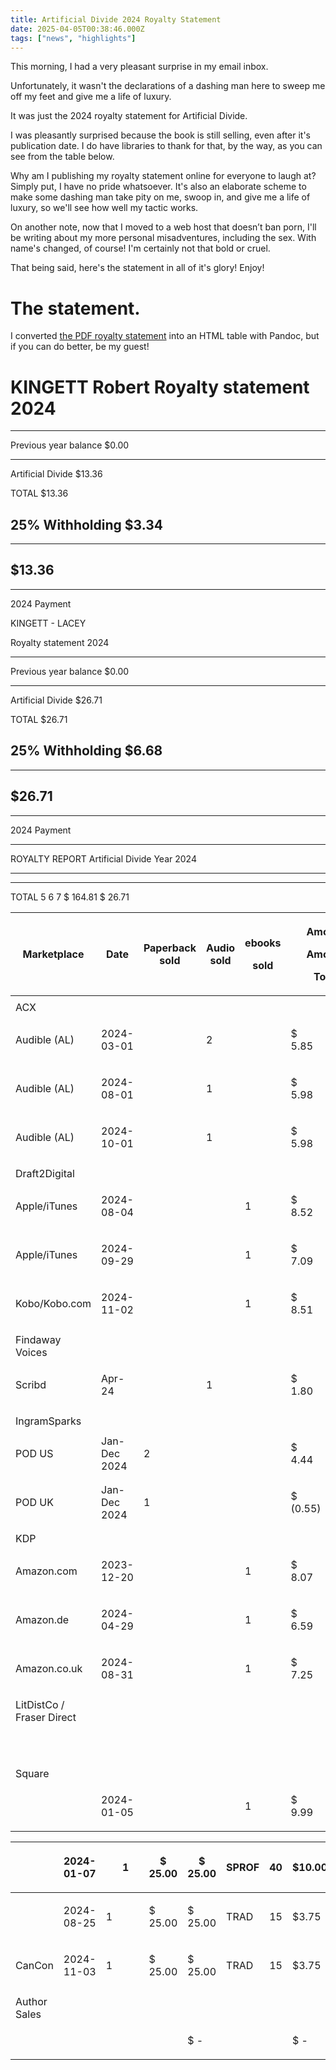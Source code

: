 ```yaml
---
title: Artificial Divide 2024 Royalty Statement
date: 2025-04-05T00:38:46.000Z
tags: ["news", "highlights"]
---
```


This morning, I had a very pleasant surprise in my email inbox.

Unfortunately, it wasn't the declarations of a dashing man here to sweep me off my feet and give me a life of luxury.

It was just the 2024 royalty statement for Artificial Divide.

I was pleasantly surprised because the book is still selling, even after it's publication date. I do have libraries to thank for that, by the way, as you can see from the table below.

Why am I publishing my royalty statement online for everyone to laugh at? Simply put, I have no pride whatsoever. It's also an elaborate scheme to make some dashing man take pity on me, swoop in, and give me a life of luxury, so we'll see how well my tactic works.

On another note, now that I moved to a web host that doesn’t ban porn, I'll be writing about my more personal misadventures, including the sex. With name's changed, of course! I'm certainly not that bold or cruel.

That being said, here's the statement in all of it's glory! Enjoy!

# The statement.

I converted [the PDF royalty statement](https://drive.google.com/file/d/11ccPIoxZcpi7cm1c_0AsHaCFOVZHNTFG/view?usp=sharing) into an HTML table with Pandoc, but if you can do better, be my guest!

# KINGETT Robert Royalty statement 2024

  -----------------------------------------------------------------------
  Previous year balance                                            \$0.00
  ---------------------------------------------- ------------------------
  Artificial Divide                                               \$13.36

                                                 

                                                 

                                                 

                                                 

                                                 

                                                 

  TOTAL                                                           \$13.36

  25% Withholding                                                  \$3.34
  -----------------------------------------------------------------------

  -----------------------------------------------------------------------
  \$13.36
  -----------------------------------------------------------------------

  -----------------------------------------------------------------------

2024 Payment

KINGETT - LACEY

Royalty statement 2024

  -----------------------------------------------------------------------
  Previous year balance                                            \$0.00
  ---------------------------------------------- ------------------------
  Artificial Divide                                               \$26.71

                                                 

                                                 

                                                 

                                                 

                                                 

                                                 

  TOTAL                                                           \$26.71

  25% Withholding                                                  \$6.68
  -----------------------------------------------------------------------

  -----------------------------------------------------------------------
  \$26.71
  -----------------------------------------------------------------------

  -----------------------------------------------------------------------

2024 Payment

  -------------------------------------------------------------------------------------
  ROYALTY REPORT            Artificial Divide                             Year   2024
  ---------------- -------- ------------------- ----- ------ ------ ----- ------ ------

  -------------------------------------------------------------------------------------

TOTAL 5 6 7 \$ 164.81 \$ 26.71

<table>
  <tr>
    <th>Marketplace</th>
    <th>
      <p>Date</p>
    </th>
    <th>Paperback sold</th>
    <th>
      <p>Audio sold</p>
    </th>
    <th>
      <p>ebooks</p>
      <p>sold</p>
    </th>
    <th colspan="2">
      <p>Amount</p>
      <p>Amount</p>
      <p>Total</p>
    </th>
    <th>Royalty type</th>
    <th>
      <p>%</p>
      <p>royalty</p>
    </th>
    <th>Royalty total</th>
  </tr>
  <tbody>
    <tr>
      <td></td>
      <td rowspan="2"></td>
      <td rowspan="2"></td>
      <td rowspan="2"></td>
      <td rowspan="2"></td>
      <td colspan="2" rowspan="2"></td>
      <td rowspan="2"></td>
      <td rowspan="2"></td>
      <td rowspan="2"></td>
    </tr>
    <tr>
      <td>ACX</td>
    </tr>
    <tr>
      <td>Audible (AL)</td>
      <td>2024-03-01</td>
      <td></td>
      <td>2</td>
      <td></td>
      <td>
        <p>$ 5.85</p>
      </td>
      <td>
        <p>$ 11.70</p>
      </td>
      <td>
        <p>SPROF</p>
      </td>
      <td>40</td>
      <td>
        <p>$ 4.68</p>
      </td>
    </tr>
    <tr>
      <td>Audible (AL)</td>
      <td>2024-08-01</td>
      <td></td>
      <td>1</td>
      <td></td>
      <td>
        <p>$ 5.98</p>
      </td>
      <td>
        <p>$ 5.98</p>
      </td>
      <td>
        <p>SPROF</p>
      </td>
      <td>40</td>
      <td>
        <p>$ 2.39</p>
      </td>
    </tr>
    <tr>
      <td>Audible (AL)</td>
      <td>2024-10-01</td>
      <td></td>
      <td>1</td>
      <td></td>
      <td>
        <p>$ 5.98</p>
      </td>
      <td>
        <p>$ 5.98</p>
      </td>
      <td>
        <p>SPROF</p>
      </td>
      <td>40</td>
      <td>
        <p>$ 2.39</p>
      </td>
    </tr>
    <tr>
      <td></td>
      <td rowspan="2"></td>
      <td rowspan="2"></td>
      <td rowspan="2"></td>
      <td rowspan="2"></td>
      <td colspan="2" rowspan="2"></td>
      <td rowspan="2"></td>
      <td rowspan="2"></td>
      <td rowspan="2"></td>
    </tr>
    <tr>
      <td>Draft2Digital</td>
    </tr>
    <tr>
      <td>Apple/iTunes</td>
      <td>2024-08-04</td>
      <td></td>
      <td></td>
      <td>1</td>
      <td>
        <p>$ 8.52</p>
      </td>
      <td>
        <p>$ 8.52</p>
      </td>
      <td>
        <p>SPROF</p>
      </td>
      <td>40</td>
      <td>$ 3.41</td>
    </tr>
    <tr>
      <td>Apple/iTunes</td>
      <td>2024-09-29</td>
      <td></td>
      <td></td>
      <td>1</td>
      <td>
        <p>$ 7.09</p>
      </td>
      <td>
        <p>$ 7.09</p>
      </td>
      <td>
        <p>SPROF</p>
      </td>
      <td>40</td>
      <td>
        <p>$ 2.84</p>
      </td>
    </tr>
    <tr>
      <td>Kobo/Kobo.com</td>
      <td>2024-11-02</td>
      <td></td>
      <td></td>
      <td>1</td>
      <td>
        <p>$ 8.51</p>
      </td>
      <td>
        <p>$ 8.51</p>
      </td>
      <td>
        <p>SPROF</p>
      </td>
      <td>40</td>
      <td>
        <p>$ 3.40</p>
      </td>
    </tr>
    <tr>
      <td></td>
      <td rowspan="2"></td>
      <td rowspan="2"></td>
      <td rowspan="2"></td>
      <td rowspan="2"></td>
      <td colspan="2" rowspan="2"></td>
      <td rowspan="2"></td>
      <td rowspan="2"></td>
      <td rowspan="2"></td>
    </tr>
    <tr>
      <td>Findaway Voices</td>
    </tr>
    <tr>
      <td>Scribd</td>
      <td>Apr-24</td>
      <td></td>
      <td>1</td>
      <td></td>
      <td>
        <p>$ 1.80</p>
      </td>
      <td>
        <p>$ 1.80</p>
      </td>
      <td>
        <p>SPROF</p>
      </td>
      <td>40</td>
      <td>
        <p>$ 0.72</p>
      </td>
    </tr>
    <tr>
      <td></td>
      <td rowspan="2"></td>
      <td rowspan="2"></td>
      <td rowspan="2"></td>
      <td rowspan="2"></td>
      <td colspan="2" rowspan="2"></td>
      <td rowspan="2"></td>
      <td rowspan="2"></td>
      <td rowspan="2"></td>
    </tr>
    <tr>
      <td>IngramSparks</td>
    </tr>
    <tr>
      <td>POD US</td>
      <td>Jan-Dec 2024</td>
      <td>2</td>
      <td></td>
      <td></td>
      <td>
        <p>$ 4.44</p>
      </td>
      <td>
        <p>$ 8.88</p>
      </td>
      <td>
        <p>SPROF</p>
      </td>
      <td>40</td>
      <td>
        <p>$ 3.55</p>
      </td>
    </tr>
    <tr>
      <td>POD UK</td>
      <td>Jan-Dec 2024</td>
      <td>1</td>
      <td></td>
      <td></td>
      <td>
        <p>$ (0.55)</p>
      </td>
      <td>
        <p>$ (0.55)</p>
      </td>
      <td>
        <p>SPROF</p>
      </td>
      <td>40</td>
      <td>
        <p>$ (0.22)</p>
      </td>
    </tr>
    <tr>
      <td></td>
      <td rowspan="2"></td>
      <td rowspan="2"></td>
      <td rowspan="2"></td>
      <td rowspan="2"></td>
      <td colspan="2" rowspan="2"></td>
      <td rowspan="2"></td>
      <td rowspan="2"></td>
      <td rowspan="2"></td>
    </tr>
    <tr>
      <td>KDP</td>
    </tr>
    <tr>
      <td>Amazon.com</td>
      <td>2023-12-20</td>
      <td></td>
      <td></td>
      <td>1</td>
      <td>
        <p>$ 8.07</p>
      </td>
      <td>
        <p>$ 8.07</p>
      </td>
      <td>
        <p>SPROF</p>
      </td>
      <td>40</td>
      <td>$3.23</td>
    </tr>
    <tr>
      <td>Amazon.de</td>
      <td>2024-04-29</td>
      <td></td>
      <td></td>
      <td>1</td>
      <td>
        <p>$ 6.59</p>
      </td>
      <td>
        <p>$ 6.59</p>
      </td>
      <td>
        <p>SPROF</p>
      </td>
      <td>40</td>
      <td>$2.64</td>
    </tr>
    <tr>
      <td>Amazon.co.uk</td>
      <td>2024-08-31</td>
      <td></td>
      <td></td>
      <td>1</td>
      <td>
        <p>$ 7.25</p>
      </td>
      <td>
        <p>$ 7.25</p>
      </td>
      <td>
        <p>SPROF</p>
      </td>
      <td>40</td>
      <td>$2.90</td>
    </tr>
    <tr>
      <td></td>
      <td rowspan="2"></td>
      <td rowspan="2"></td>
      <td rowspan="2"></td>
      <td rowspan="2"></td>
      <td colspan="2" rowspan="2"></td>
      <td rowspan="2"></td>
      <td rowspan="2"></td>
      <td rowspan="2"></td>
    </tr>
    <tr>
      <td>LitDistCo / Fraser Direct</td>
    </tr>
    <tr>
      <td></td>
      <td></td>
      <td></td>
      <td></td>
      <td></td>
      <td></td>
      <td>
        <p>$ -</p>
      </td>
      <td></td>
      <td></td>
      <td>
        <p>$ -</p>
      </td>
    </tr>
    <tr>
      <td></td>
      <td rowspan="2"></td>
      <td rowspan="2"></td>
      <td rowspan="2"></td>
      <td rowspan="2"></td>
      <td colspan="2" rowspan="2"></td>
      <td rowspan="2"></td>
      <td rowspan="2"></td>
      <td rowspan="2"></td>
    </tr>
    <tr>
      <td>Square</td>
    </tr>
    <tr>
      <td></td>
      <td>2024-01-05</td>
      <td></td>
      <td></td>
      <td>1</td>
      <td>
        <p>$ 9.99</p>
      </td>
      <td>
        <p>$ 9.99</p>
      </td>
      <td>
        <p>SPROF</p>
      </td>
      <td>40</td>
      <td>$4.00</td>
    </tr>
  </tbody>
</table>
<table>
  <tr>
    <th></th>
    <th>2024-01-07</th>
    <th></th>
    <th>
      <p>1</p>
    </th>
    <th></th>
    <th>
      <p>$ 25.00</p>
    </th>
    <th>
      <p>$ 25.00</p>
    </th>
    <th>
      <p>SPROF</p>
    </th>
    <th>
      <p>40</p>
    </th>
    <th>$10.00</th>
  </tr>
  <tbody>
    <tr>
      <td></td>
      <td>2024-08-25</td>
      <td>
        <p>1</p>
      </td>
      <td></td>
      <td></td>
      <td>
        <p>$ 25.00</p>
      </td>
      <td>
        <p>$ 25.00</p>
      </td>
      <td>
        <p>TRAD</p>
      </td>
      <td>
        <p>15</p>
      </td>
      <td>$3.75</td>
    </tr>
    <tr>
      <td>CanCon</td>
      <td>2024-11-03</td>
      <td>
        <p>1</p>
      </td>
      <td></td>
      <td></td>
      <td>
        <p>$ 25.00</p>
      </td>
      <td>
        <p>$ 25.00</p>
      </td>
      <td>
        <p>TRAD</p>
      </td>
      <td>
        <p>15</p>
      </td>
      <td>$3.75</td>
    </tr>
    <tr>
      <td></td>
      <td rowspan="2"></td>
      <td rowspan="2"></td>
      <td rowspan="2"></td>
      <td colspan="2" rowspan="2"></td>
      <td rowspan="2"></td>
      <td rowspan="2"></td>
      <td rowspan="2"></td>
      <td rowspan="2"></td>
    </tr>
    <tr>
      <td>Author Sales</td>
    </tr>
    <tr>
      <td></td>
      <td></td>
      <td></td>
      <td></td>
      <td></td>
      <td></td>
      <td>
        <p>$ -</p>
      </td>
      <td></td>
      <td></td>
      <td>
        <p>$ -</p>
      </td>
    </tr>
  </tbody>
</table>